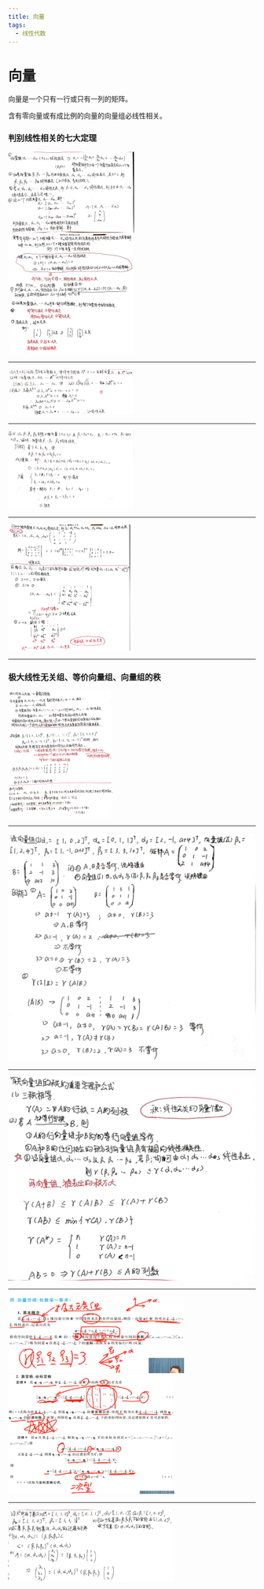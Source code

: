 ```yaml
---
title: 向量
tags:
  - 线性代数
---
```




# 向量



向量是一个只有一行或只有一列的矩阵。

含有零向量或有成比例的向量的向量组必线性相关。

### 判别线性相关的七大定理

<img src="/assets/image/2020-07-05-0.jpg" style="zoom:25%;" />

<img src="/assets/image/2020-07-05-1.jpg" style="zoom:25%;" />

------

<img src="/assets/image/2020-07-05-2.jpg" style="zoom:25%;" />

------

<img src="/assets/image/2020-07-05-3.jpg" style="zoom:25%;" />

------

<img src="/assets/image/2020-07-05-4.jpg" style="zoom:25%;" />

------

### 极大线性无关组、等价向量组、向量组的秩



<img src="/assets/image/2020-07-06-0.jpg" style="zoom:25%;" />

------

<img src="/assets/image/2020-07-06-1.jpg" style="zoom: 50%;" />

------

<img src="/assets/image/2020-07-06-2.jpg" style="zoom:50%;" />

------

<img src="/assets/image/2020-07-06-3.jpg" style="zoom:35%;" />

<img src="/assets/image/2020-07-06-4.jpg" style="zoom:33%;" />

<img src="/assets/image/2020-07-06-5.jpg" style="zoom:33%;" />

------

<img src="/assets/image/2020-07-06-6.jpg" style="zoom:33%;" />
